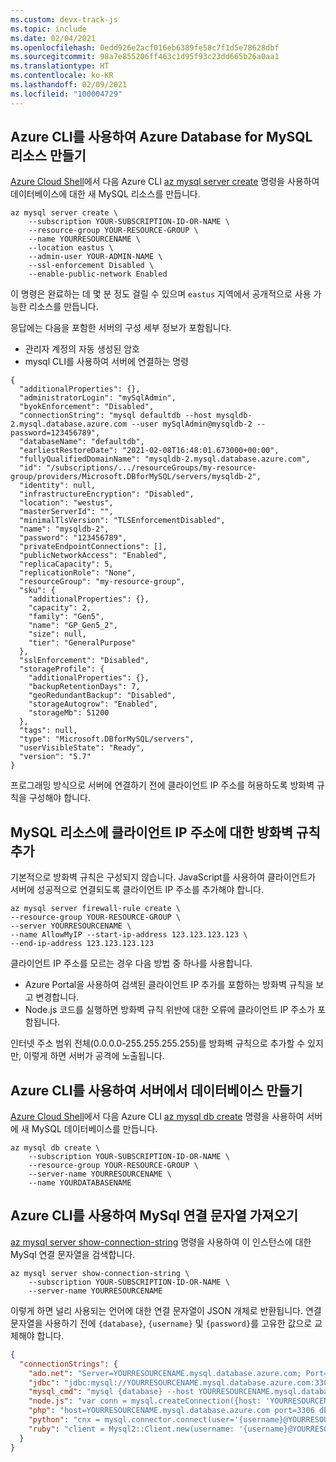 ```yaml
---
ms.custom: devx-track-js
ms.topic: include
ms.date: 02/04/2021
ms.openlocfilehash: 0edd926e2acf016eb6389fe58c7f1d5e78628dbf
ms.sourcegitcommit: 98a7e855206ff463c1d95f93c23dd665b26a0aa1
ms.translationtype: HT
ms.contentlocale: ko-KR
ms.lasthandoff: 02/09/2021
ms.locfileid: "100004729"
---
```

## <a name="create-an-azure-database-for-mysql-resource-with-azure-cli"></a>Azure CLI를 사용하여 Azure Database for MySQL 리소스 만들기

[Azure Cloud Shell](https://shell.azure.com)에서 다음 Azure CLI [az mysql server create](/cli/azure/mysql/server#az_mysql_server_create) 명령을 사용하여 데이터베이스에 대한 새 MySQL 리소스를 만듭니다. 

```azurecli
az mysql server create \
    --subscription YOUR-SUBSCRIPTION-ID-OR-NAME \
    --resource-group YOUR-RESOURCE-GROUP \
    --name YOURRESOURCENAME \
    --location eastus \
    --admin-user YOUR-ADMIN-NAME \
    --ssl-enforcement Disabled \
    --enable-public-network Enabled 
```

이 명령은 완료하는 데 몇 분 정도 걸릴 수 있으며 `eastus` 지역에서 공개적으로 사용 가능한 리소스를 만듭니다. 

응답에는 다음을 포함한 서버의 구성 세부 정보가 포함됩니다. 
* 관리자 계정의 자동 생성된 암호
* mysql CLI를 사용하여 서버에 연결하는 명령

```text
{
  "additionalProperties": {},
  "administratorLogin": "mySqlAdmin",
  "byokEnforcement": "Disabled",
  "connectionString": "mysql defaultdb --host mysqldb-2.mysql.database.azure.com --user mySqlAdmin@mysqldb-2 --password=123456789",
  "databaseName": "defaultdb",
  "earliestRestoreDate": "2021-02-08T16:48:01.673000+00:00",
  "fullyQualifiedDomainName": "mysqldb-2.mysql.database.azure.com",
  "id": "/subscriptions/.../resourceGroups/my-resource-group/providers/Microsoft.DBforMySQL/servers/mysqldb-2",
  "identity": null,
  "infrastructureEncryption": "Disabled",
  "location": "westus",
  "masterServerId": "",
  "minimalTlsVersion": "TLSEnforcementDisabled",
  "name": "mysqldb-2",
  "password": "123456789",
  "privateEndpointConnections": [],
  "publicNetworkAccess": "Enabled",
  "replicaCapacity": 5,
  "replicationRole": "None",
  "resourceGroup": "my-resource-group",
  "sku": {
    "additionalProperties": {},
    "capacity": 2,
    "family": "Gen5",
    "name": "GP_Gen5_2",
    "size": null,
    "tier": "GeneralPurpose"
  },
  "sslEnforcement": "Disabled",
  "storageProfile": {
    "additionalProperties": {},
    "backupRetentionDays": 7,
    "geoRedundantBackup": "Disabled",
    "storageAutogrow": "Enabled",
    "storageMb": 51200
  },
  "tags": null,
  "type": "Microsoft.DBforMySQL/servers",
  "userVisibleState": "Ready",
  "version": "5.7"
}
```

프로그래밍 방식으로 서버에 연결하기 전에 클라이언트 IP 주소를 허용하도록 방화벽 규칙을 구성해야 합니다. 

## <a name="add-firewall-rule-for-your-client-ip-address-to-mysql-resource"></a>MySQL 리소스에 클라이언트 IP 주소에 대한 방화벽 규칙 추가

기본적으로 방화벽 규칙은 구성되지 않습니다. JavaScript를 사용하여 클라이언트가 서버에 성공적으로 연결되도록 클라이언트 IP 주소를 추가해야 합니다.

```azurecli
az mysql server firewall-rule create \
--resource-group YOUR-RESOURCE-GROUP \
--server YOURRESOURCENAME \
--name AllowMyIP --start-ip-address 123.123.123.123 \
--end-ip-address 123.123.123.123
```

클라이언트 IP 주소를 모르는 경우 다음 방법 중 하나를 사용합니다.
* Azure Portal을 사용하여 검색된 클라이언트 IP 추가를 포함하는 방화벽 규칙을 보고 변경합니다.
* Node.js 코드를 실행하면 방화벽 규칙 위반에 대한 오류에 클라이언트 IP 주소가 포함됩니다.

인터넷 주소 범위 전체(0.0.0.0-255.255.255.255)를 방화벽 규칙으로 추가할 수 있지만, 이렇게 하면 서버가 공격에 노출됩니다. 

## <a name="create-a-database-on-the-server-with-azure-cli"></a>Azure CLI를 사용하여 서버에서 데이터베이스 만들기

[Azure Cloud Shell](https://shell.azure.com)에서 다음 Azure CLI [az mysql db create](/cli/azure/mysql/db#az_mysql_db_create) 명령을 사용하여 서버에 새 MySQL 데이터베이스를 만듭니다. 

```azurecli
az mysql db create \
    --subscription YOUR-SUBSCRIPTION-ID-OR-NAME \
    --resource-group YOUR-RESOURCE-GROUP \
    --server-name YOURRESOURCENAME \
    --name YOURDATABASENAME
```


## <a name="get-the-mysql-connection-string-with-azure-cli"></a>Azure CLI를 사용하여 MySql 연결 문자열 가져오기

[az mysql server show-connection-string](/cli/azure/mysql/server#az_mysql_server_show_connection_string) 명령을 사용하여 이 인스턴스에 대한 MySql 연결 문자열을 검색합니다.

```azurecli
az mysql server show-connection-string \
    --subscription YOUR-SUBSCRIPTION-ID-OR-NAME \
    --server-name YOURRESOURCENAME
```

이렇게 하면 널리 사용되는 언어에 대한 연결 문자열이 JSON 개체로 반환됩니다. 연결 문자열을 사용하기 전에 `{database}`, `{username}` 및 `{password}`를 고유한 값으로 교체해야 합니다. 

```json
{
  "connectionStrings": {
    "ado.net": "Server=YOURRESOURCENAME.mysql.database.azure.com; Port=3306; Database={database}; Uid={username}@YOURRESOURCENAME; Pwd={password}",
    "jdbc": "jdbc:mysql://YOURRESOURCENAME.mysql.database.azure.com:3306/{database}?user={username}@YOURRESOURCENAME&password={password}",
    "mysql_cmd": "mysql {database} --host YOURRESOURCENAME.mysql.database.azure.com --user {username}@YOURRESOURCENAME --password={password}",
    "node.js": "var conn = mysql.createConnection({host: 'YOURRESOURCENAME.mysql.database.azure.com', user: '{username}@YOURRESOURCENAME',password: {password}, database: {database}, port: 3306});",
    "php": "host=YOURRESOURCENAME.mysql.database.azure.com port=3306 dbname={database} user={username}@YOURRESOURCENAME password={password}",
    "python": "cnx = mysql.connector.connect(user='{username}@YOURRESOURCENAME', password='{password}', host='YOURRESOURCENAME.mysql.database.azure.com', port=3306, database='{database}')",
    "ruby": "client = Mysql2::Client.new(username: '{username}@YOURRESOURCENAME', password: '{password}', database: '{database}', host: 'YOURRESOURCENAME.mysql.database.azure.com', port: 3306)"
  }
}
``` 